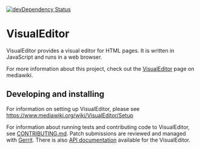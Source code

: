 [![devDependency Status](https://david-dm.org/wikimedia/visualeditor/dev-status.svg)](https://david-dm.org/wikimedia/visualeditor#info=devDependencies)
# VisualEditor 

VisualEditor provides a visual editor for HTML pages. It is written in
JavaScript and runs in a web browser.

For more information about this project, check out the [VisualEditor][]
page on mediawiki.


## Developing and installing

For information on setting up VisualEditor, please see
https://www.mediawiki.org/wiki/VisualEditor/Setup

For information about running tests and contributing code to VisualEditor,
see [CONTRIBUTING.md][].  Patch submissions are reviewed and managed with
[Gerrit][].  There is also [API documentation][] available for the
VisualEditor.

[VisualEditor]:      https://www.mediawiki.org/wiki/VisualEditor
[CONTRIBUTING.md]:   CONTRIBUTING.md
[API documentation]: https://doc.wikimedia.org/VisualEditor/master/
[Gerrit]:            https://www.mediawiki.org/wiki/Gerrit
